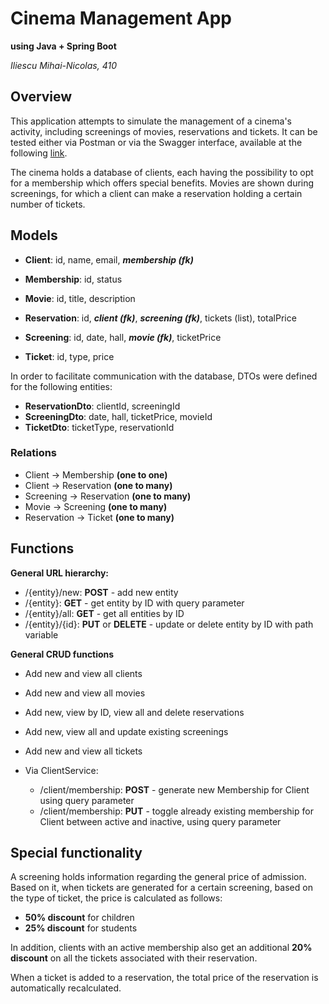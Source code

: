 # Cinema Management App
**using Java + Spring Boot**

*Iliescu Mihai-Nicolas, 410*

## Overview

This application attempts to simulate the management of a cinema's activity, including screenings of
movies, reservations and tickets. It can be tested either via Postman or via the Swagger interface,
available at the following [link](http://localhost:8080/swagger-ui.html).

The cinema holds a database of clients, each having the possibility to opt for a membership which offers special benefits.
Movies are shown during screenings, for which a client can make a reservation holding a certain number of tickets.

## Models

- **Client**: id, name, email, **_membership (fk)_**

- **Membership**: id, status

- **Movie**: id, title, description

- **Reservation**: id, **_client (fk)_**, **_screening (fk)_**, tickets (list), totalPrice

- **Screening**: id, date, hall, **_movie (fk)_**, ticketPrice

- **Ticket**: id, type, price

In order to facilitate communication with the database, DTOs were defined for the following entities:

- **ReservationDto**: clientId, screeningId
- **ScreeningDto**: date, hall, ticketPrice, movieId
- **TicketDto**: ticketType, reservationId

### Relations
- Client -> Membership **(one to one)**
- Client -> Reservation **(one to many)**
- Screening -> Reservation **(one to many)**
- Movie -> Screening **(one to many)**
- Reservation -> Ticket **(one to many)**

## Functions

**General URL hierarchy:**
- /{entity}/new: **POST** - add new entity
- /{entity}: **GET** - get entity by ID with query parameter
- /{entity}/all: **GET** - get all entities by ID
- /{entity}/{id}: **PUT** or **DELETE** - update or delete entity by ID with path variable

**General CRUD functions**
- Add new and view all clients
- Add new and view all movies
- Add new, view by ID, view all and delete reservations
- Add new, view all and update existing screenings
- Add new and view all tickets

- Via ClientService:
  - /client/membership: **POST** - generate new Membership for Client using query parameter
  - /client/membership: **PUT** - toggle already existing membership for Client between active and inactive, using query parameter

## Special functionality
A screening holds information regarding the general price of admission. Based on it, when tickets are generated
for a certain screening, based on the type of ticket, the price is calculated as follows:

- **50% discount** for children
- **25% discount** for students

In addition, clients with an active membership also get an additional **20% discount** on all the tickets associated
with their reservation.

When a ticket is added to a reservation, the total price of the reservation is automatically recalculated.
